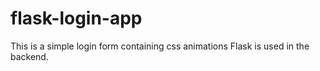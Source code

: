 # flask-login-app
This is a simple login form containing css animations
Flask is used in the backend.
